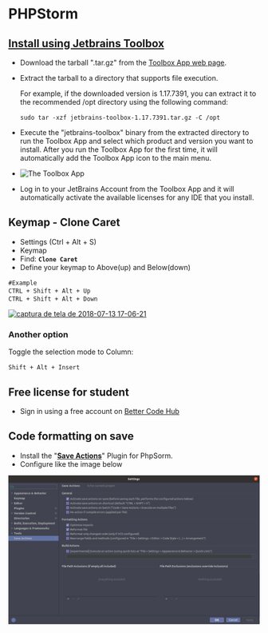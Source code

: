 # PHPStorm

## [Install using Jetbrains Toolbox](https://www.jetbrains.com/help/phpstorm/installation-guide.html#toolbox)

* Download the tarball ".tar.gz" from the [Toolbox App web page](https://www.jetbrains.com/toolbox/app/).
* Extract the tarball to a directory that supports file execution.

  For example, if the downloaded version is 1.17.7391, you can extract it to the recommended /opt directory using the following command:

  ```text
  sudo tar -xzf jetbrains-toolbox-1.17.7391.tar.gz -C /opt
  ```

* Execute the "jetbrains-toolbox" binary from the extracted directory to run the Toolbox App and select which product and version you want to install. After you run the Toolbox App for the first time, it will automatically add the Toolbox App icon to the main menu.
* ![The Toolbox App](https://www.jetbrains.com/help/img/idea/2020.3/ps_toolbox_app_lin.png)
* Log in to your JetBrains Account from the Toolbox App and it will automatically activate the available licenses for any IDE that you install.

## Keymap - Clone Caret

* Settings  \(Ctrl + Alt + S\)
* Keymap 
* Find: **`Clone Caret`**
* Define your keymap to Above\(up\) and Below\(down\)

```text
#Example
CTRL + Shift + Alt + Up
CTRL + Shift + Alt + Down
```

[![captura de tela de 2018-07-13 17-06-21](https://user-images.githubusercontent.com/3949238/42711801-b3f5018e-86bf-11e8-801a-704d7aaa942a.png)](https://user-images.githubusercontent.com/3949238/42711801-b3f5018e-86bf-11e8-801a-704d7aaa942a.png)

### Another option

Toggle the selection mode to Column:

```text
Shift + Alt + Insert
```

## Free license for student

* Sign in using a free account on [Better Code Hub](https://bettercodehub.com/pricing)

## Code formatting on save

* Install the "[**Save Actions**](https://plugins.jetbrains.com/plugin/7642-save-actions)" Plugin for PhpSorm.
* Configure like the image below

![](../../.gitbook/assets/captura-de-tela-de-2020-12-15-03-14-12.png)

